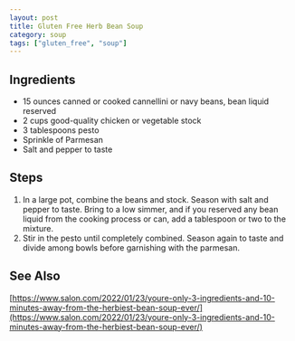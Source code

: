 ```yaml
---
layout: post
title: Gluten Free Herb Bean Soup
category: soup
tags: ["gluten_free", "soup"]
---
```


## Ingredients

* 15 ounces canned or cooked cannellini or navy beans, bean liquid reserved
* 2 cups good-quality chicken or vegetable stock 
* 3 tablespoons pesto 
* Sprinkle of Parmesan
* Salt and pepper to taste

## Steps

1. In a large pot, combine the beans and stock. Season with salt and pepper to taste. Bring to a low simmer, and if you reserved any bean liquid from the cooking process or can, add a tablespoon or two to the mixture. 
2. Stir in the pesto until completely combined. Season again to taste and divide among bowls before garnishing with the parmesan.

## See Also

[https://www.salon.com/2022/01/23/youre-only-3-ingredients-and-10-minutes-away-from-the-herbiest-bean-soup-ever/](https://www.salon.com/2022/01/23/youre-only-3-ingredients-and-10-minutes-away-from-the-herbiest-bean-soup-ever/)

